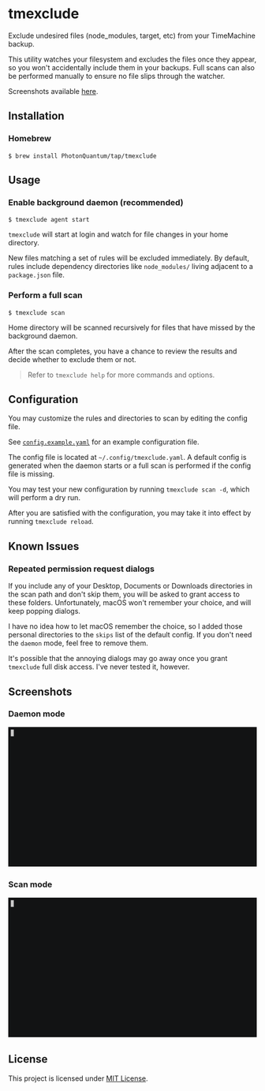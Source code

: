 # tmexclude

Exclude undesired files (node_modules, target, etc) from your TimeMachine backup.

This utility watches your filesystem and excludes the files once they appear, so you won't accidentally include them
in your backups. Full scans can also be performed manually to ensure no file slips through the watcher.

Screenshots available [here](#screenshots).

## Installation

### Homebrew

```shell
$ brew install PhotonQuantum/tap/tmexclude
```

## Usage

### Enable background daemon (recommended)

```shell
$ tmexclude agent start
```

`tmexclude` will start at login and watch for file changes in your home directory.

New files matching a set of rules will be excluded immediately.
By default, rules include dependency directories like `node_modules/` living adjacent to a `package.json` file.

### Perform a full scan

```shell
$ tmexclude scan
```

Home directory will be scanned recursively for files that have missed by the background daemon.

After the scan completes, you have a chance to review the results and decide whether to exclude them or not.

> Refer to `tmexclude help` for more commands and options.

## Configuration

You may customize the rules and directories to scan by editing the config file.

See [`config.example.yaml`](config.example.yaml) for an example configuration file.

The config file is located at `~/.config/tmexclude.yaml`.
A default config is generated when the daemon starts or a full scan is performed if the config file is missing.

You may test your new configuration by running `tmexclude scan -d`, which will perform a dry run.

After you are satisfied with the configuration, you may take it into effect by running `tmexclude reload`.

## Known Issues

### Repeated permission request dialogs

If you include any of your Desktop, Documents or Downloads directories in the scan path and don't skip them,
you will be asked to grant access to these folders.
Unfortunately, macOS won't remember your choice, and will keep popping dialogs.

I have no idea how to let macOS remember the choice, so I added those personal directories to the `skips` list of the
default config. If you don't need the `daemon` mode, feel free to remove them.

It's possible that the annoying dialogs may go away once you grant `tmexclude` full disk access. I've never tested it,
however.

## Screenshots

### Daemon mode
[![daemon](screenshots/daemon.gif)](https://asciinema.org/a/465340)

### Scan mode
[![scan](screenshots/scan.gif)](https://asciinema.org/a/465339)

## License

This project is licensed under [MIT License](LICENSE).
